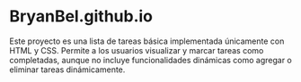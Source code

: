 # BryanBel.github.io
Este proyecto es una lista de tareas básica implementada únicamente con HTML y CSS. Permite a los usuarios visualizar y marcar tareas como completadas, aunque no incluye funcionalidades dinámicas como agregar o eliminar tareas dinámicamente.
